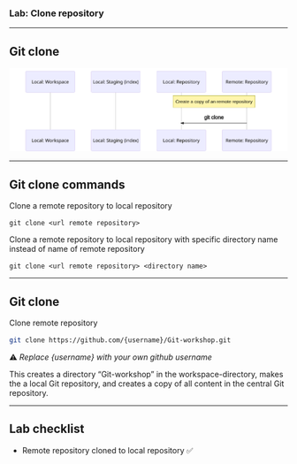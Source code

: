 ### Lab: Clone repository

<!-- .slide: class="is-lab" -->

---

## Git clone

![Git clone](../../img/git-commands/clone.svg)

---

## Git clone commands

Clone a remote repository to local repository
```
git clone <url remote repository>
```

Clone a remote repository to local repository with specific directory name instead of name of remote repository
```
git clone <url remote repository> <directory name>
```

---

## Git clone

Clone remote repository

``` bash
git clone https://github.com/{username}/Git-workshop.git
```
⚠️ *Replace {username} with your own github username*

This creates a directory “Git-workshop” in the workspace-directory, makes the a local Git repository, and creates a copy of all content in the central Git repository. 

---

## Lab checklist

- Remote repository cloned to local repository ✅
  